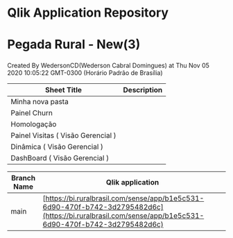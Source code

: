 # Qlik Application Repository 
# Pegada Rural - New(3)
### 
Created By WedersonCD(Wederson Cabral Domingues) at Thu Nov 05 2020 10:05:22 GMT-0300 (Horário Padrão de Brasília)




Sheet Title | Description
------------ | -------------
Minha nova pasta|
Painel Churn|
Homologação|
Painel Visitas ( Visão Gerencial )|
Dinâmica ( Visão Gerencial )|
DashBoard ( Visão Gerencial )|



Branch Name|Qlik application
---|---
main|[https://bi.ruralbrasil.com/sense/app/b1e5c531-6d90-470f-b742-3d2795482d6c](https://bi.ruralbrasil.com/sense/app/b1e5c531-6d90-470f-b742-3d2795482d6c)